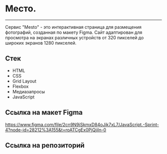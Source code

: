 # Место. 
---

Сервис "Mesto" - это  интерактивная страница для размещения фотографий, созданная по макету Figma. Сайт адаптирован для просмотра на экранах различных устройств от 320 пикселей до широких экранов 1280 пикселей.

## Стек
* HTML
* CSS
* Grid Layout
* Flexbox
* Медиазапросы
* JavaScript



## Ссылка на макет Figma
https://www.figma.com/file/2cn9N9jSkmxD84oJik7xL7/JavaScript.-Sprint-4?node-id=28212%3A155&t=roATCgEx0PjQjiIn-0


## Ссылка на репозиторий

